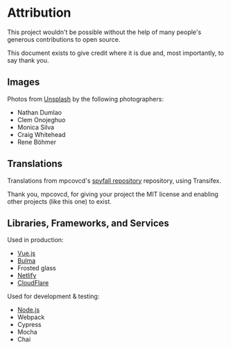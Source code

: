 # Attribution

This project wouldn't be possible without the help of many people's generous contributions to open source.

This document exists to give credit where it is due and, most importantly, to say thank you.

## Images

Photos from [Unsplash](https://unsplash.com/license) by the following photographers:

- Nathan Dumlao
- Clem Onojeghuo
- Monica Silva
- Craig Whitehead
- Rene Böhmer

## Translations

Translations from mpcovcd's [spyfall repository](https://github.com/mpcovcd/spyfall) repository, using Transifex. 

Thank you, mpcovcd, for giving your project the MIT license and enabling other projects (like this one) to exist.

## Libraries, Frameworks, and Services

Used in production:

- [Vue.js](https://vuejs.org/v2/guide/index.html)
- [Bulma](https://bulma.io/)
- Frosted glass
- [Netlify](http://netlify.com/)
- [CloudFlare](https://www.cloudflare.com/)

Used for development & testing:

- [Node.js](https://nodejs.org/en/)
- Webpack
- Cypress
- Mocha
- Chai